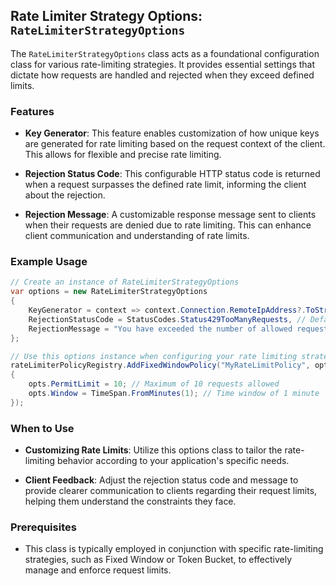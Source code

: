 ## Rate Limiter Strategy Options: `RateLimiterStrategyOptions`

The `RateLimiterStrategyOptions` class acts as a foundational configuration class for various rate-limiting strategies. It provides essential settings that dictate how requests are handled and rejected when they exceed defined limits.

### Features

- **Key Generator**: This feature enables customization of how unique keys are generated for rate limiting based on the request context of the client. This allows for flexible and precise rate limiting.

- **Rejection Status Code**: This configurable HTTP status code is returned when a request surpasses the defined rate limit, informing the client about the rejection.

- **Rejection Message**: A customizable response message sent to clients when their requests are denied due to rate limiting. This can enhance client communication and understanding of rate limits.

### Example Usage

```csharp
// Create an instance of RateLimiterStrategyOptions
var options = new RateLimiterStrategyOptions
{
    KeyGenerator = context => context.Connection.RemoteIpAddress?.ToString() ?? "unknown", // Custom key based on IP address
    RejectionStatusCode = StatusCodes.Status429TooManyRequests, // Default status code for too many requests
    RejectionMessage = "You have exceeded the number of allowed requests. Please wait before retrying." // Custom message for rejected requests
};

// Use this options instance when configuring your rate limiting strategy
rateLimiterPolicyRegistry.AddFixedWindowPolicy("MyRateLimitPolicy", opts =>
{
    opts.PermitLimit = 10; // Maximum of 10 requests allowed
    opts.Window = TimeSpan.FromMinutes(1); // Time window of 1 minute
});
```

### When to Use

- **Customizing Rate Limits**: Utilize this options class to tailor the rate-limiting behavior according to your application's specific needs.

- **Client Feedback**: Adjust the rejection status code and message to provide clearer communication to clients regarding their request limits, helping them understand the constraints they face.

### Prerequisites

- This class is typically employed in conjunction with specific rate-limiting strategies, such as Fixed Window or Token Bucket, to effectively manage and enforce request limits.